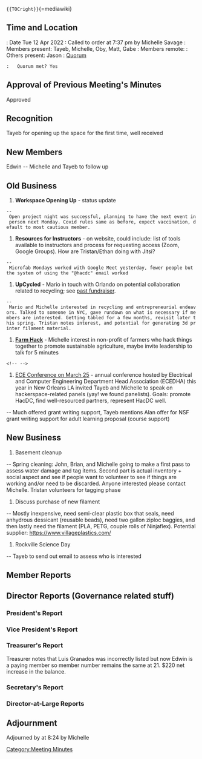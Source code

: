 `{{TOCright}}`{=mediawiki}

## Time and Location

:   Date Tue 12 Apr 2022
:   Called to order at 7:37 pm by Michelle Savage
:   Members present: Tayeb, Michelle, Oby, Matt, Gabe
:   Members remote:
:   Others present: Jason
:   [Quorum](Quorum)

    :   Quorum met? Yes

## Approval of Previous Meeting's Minutes

Approved

## Recognition

Tayeb for opening up the space for the first time, well received

## New Members

Edwin -- Michelle and Tayeb to follow up

## Old Business

1.  **Workspace Opening Up** - status update

`-- Open project night was successful, planning to have the next event in person next Monday. Covid rules same as before, expect vaccination, default to most cautious member.`

1.  **Resources for Instructors** - on website, could include: list of
    tools available to instructors and process for requesting access
    (Zoom, Google Groups). How are Tristan/Ethan doing with Jitsi?

`-- Microfab Mondays worked with Google Meet yesterday, fewer people but the system of using the "@hacdc" email worked`

1.  **UpCycled** - Mario in touch with Orlando on potential
    collaboration related to recycling; see [past
    fundraiser](https://www.eventbrite.com/e/waste-to-wonder-happy-hour-tickets-223441719197?aff=ebdsoporgprofile#).

`-- Mario and Michelle interested in recycling and entrepreneurial endeavors. Talked to someone in NYC, gave rundown on what is necessary if members are interested. Getting tabled for a few months, revisit later this spring. Tristan notes interest, and potential for generating 3d printer filament material.`

1.  **[Farm
    Hack](https://marylandorganic.org/2016/02/05/open-source-agricultural-tools-with-farm-hack/)** -
    Michelle interest in non-profit of farmers who hack things together
    to promote sustainable agriculture, maybe invite leadership to talk
    for 5 minutes

```{=html}
<!-- -->
```
1.  [ECE Conference on March
    25](https://www.ecedha.org/Meetings/2022-ECEDHA-Annual-Conference) -
    annual conference hosted by Electrical and Computer Engineering
    Department Head Association (ECEDHA) this year in New Orleans LA
    invited Tayeb and Michelle to speak on hackerspace-related panels
    (yay! we found panelists). Goals: promote HacDC, find well-resourced
    partners, represent HacDC well.

-- Much offered grant writing support, Tayeb mentions Alan offer for NSF
grant writing support for adult learning proposal (course support)

## New Business

1.  Basement cleanup

-- Spring cleaning: John, Brian, and Michelle going to make a first pass
to assess water damage and tag items. Second part is actual inventory +
social aspect and see if people want to volunteer to see if things are
working and/or need to be discarded. Anyone interested please contact
Michelle. Tristan volunteers for tagging phase

1.  Discuss purchase of new filament

-- Mostly inexpensive, need semi-clear plastic box that seals, need
anhydrous dessicant (reusable beads), need two gallon ziploc baggies,
and then lastly need the filament (PLA, PETG, couple rolls of
Ninjaflex). Potential supplier: <https://www.villageplastics.com/>

1.  Rockville Science Day

-- Tayeb to send out email to assess who is interested

## Member Reports

## Director Reports (Governance related stuff)

### President's Report

### Vice President's Report

### Treasurer's Report

Treasurer notes that Luis Granados was incorrectly listed but now Edwin
is a paying member so member number remains the same at 21. \$220 net
increase in the balance.

### Secretary's Report

### Director-at-Large Reports

## Adjournment

Adjourned by at 8:24 by Michelle

[Category:Meeting Minutes](Category:Meeting_Minutes)
